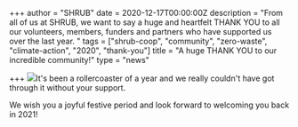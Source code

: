 +++
author = "SHRUB"
date = 2020-12-17T00:00:00Z
description = "From all of us at SHRUB, we want to say a huge and heartfelt THANK YOU to all our volunteers, members, funders and partners who have supported us over the last year. "
tags = ["shrub-coop", "community", "zero-waste", "climate-action", "2020", "thank-you"]
title = "A huge THANK YOU to our incredible community!"
type = "news"

+++
![](https://res.cloudinary.com/shrub-co-op/image/upload/v1608231438/shrubcoop.org/media/thank_you_ugneyy.png)It's been a rollercoaster of a year and we really couldn't have got through it without your support. 

We wish you a joyful festive period and look forward to welcoming you back in 2021! 